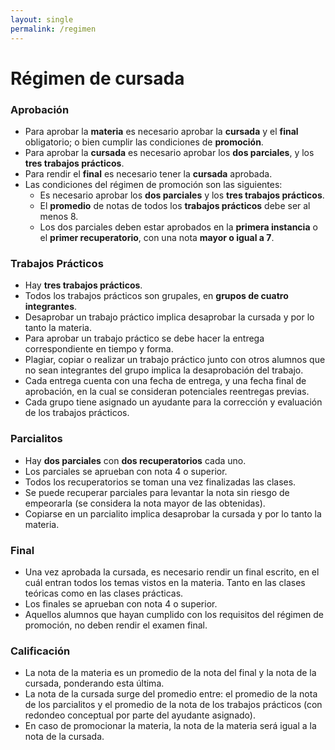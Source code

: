 ```yaml
---
layout: single
permalink: /regimen
---
```


# Régimen de cursada


### Aprobación

* Para aprobar la **materia** es necesario aprobar la **cursada** y el **final** obligatorio; o bien cumplir las condiciones de **promoción**.
* Para aprobar la **cursada** es necesario aprobar los **dos parciales**, y los **tres trabajos prácticos**.
* Para rendir el **final** es necesario tener la **cursada** aprobada.
* Las condiciones del régimen de promoción son las siguientes:
  - Es necesario aprobar los **dos parciales** y los **tres trabajos prácticos**.
  - El **promedio** de notas de todos los **trabajos prácticos** debe ser al menos 8.
  - Los dos parciales deben estar aprobados en la **primera instancia** o el **primer recuperatorio**, con una nota **mayor o igual a 7**.


### Trabajos Prácticos

* Hay **tres trabajos prácticos**.
* Todos los trabajos prácticos son grupales, en **grupos de cuatro integrantes**.
* Desaprobar un trabajo práctico implica desaprobar la cursada y por lo tanto la materia.
* Para aprobar un trabajo práctico se debe hacer la entrega correspondiente en tiempo y forma.
* Plagiar, copiar o realizar un trabajo práctico junto con otros alumnos que no sean integrantes del grupo implica la desaprobación del trabajo.
* Cada entrega cuenta con una fecha de entrega, y una fecha final de aprobación, en la cual se consideran potenciales reentregas previas.
* Cada grupo tiene asignado un ayudante para la corrección y evaluación de los trabajos prácticos.


### Parcialitos

* Hay **dos parciales** con **dos recuperatorios** cada uno.
* Los parciales se aprueban con nota 4 o superior.
* Todos los recuperatorios se toman una vez finalizadas las clases.
* Se puede recuperar parciales para levantar la nota sin riesgo de empeorarla (se considera la nota mayor de las obtenidas).
* Copiarse en un parcialito implica desaprobar la cursada y por lo tanto la materia.

### Final
* Una vez aprobada la cursada, es necesario rendir un final escrito, en el cuál entran todos los temas vistos en la materia. Tanto en las clases teóricas como en las clases prácticas.
* Los finales se aprueban con nota 4 o superior.
* Aquellos alumnos que hayan cumplido con los requisitos del régimen de promoción, no deben rendir el examen final.

### Calificación

* La nota de la materia es un promedio de la nota del final y la nota de la cursada, ponderando esta última.
* La nota de la cursada surge del promedio entre: el promedio de la nota de los parcialitos y el promedio de la nota de los trabajos prácticos (con redondeo conceptual por parte del ayudante asignado).
* En caso de promocionar la materia, la nota de la materia será igual a la nota de la cursada.
